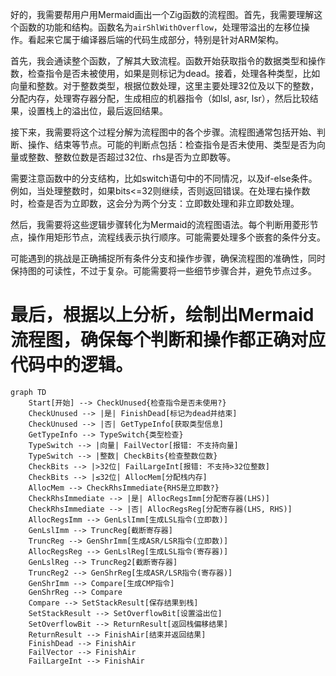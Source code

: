 好的，我需要帮用户用Mermaid画出一个Zig函数的流程图。首先，我需要理解这个函数的功能和结构。函数名为`airShlWithOverflow`，处理带溢出的左移位操作。看起来它属于编译器后端的代码生成部分，特别是针对ARM架构。

首先，我会通读整个函数，了解其大致流程。函数开始获取指令的数据类型和操作数，检查指令是否未被使用，如果是则标记为dead。接着，处理各种类型，比如向量和整数。对于整数类型，根据位数处理，这里主要处理32位及以下的整数，分配内存，处理寄存器分配，生成相应的机器指令（如lsl, asr, lsr），然后比较结果，设置栈上的溢出位，最后返回结果。

接下来，我需要将这个过程分解为流程图中的各个步骤。流程图通常包括开始、判断、操作、结束等节点。可能的判断点包括：检查指令是否未使用、类型是否为向量或整数、整数位数是否超过32位、rhs是否为立即数等。

需要注意函数中的分支结构，比如switch语句中的不同情况，以及if-else条件。例如，当处理整数时，如果bits<=32则继续，否则返回错误。在处理右操作数时，检查是否为立即数，这会分为两个分支：立即数处理和非立即数处理。

然后，我需要将这些逻辑步骤转化为Mermaid的流程图语法。每个判断用菱形节点，操作用矩形节点，流程线表示执行顺序。可能需要处理多个嵌套的条件分支。

可能遇到的挑战是正确捕捉所有条件分支和操作步骤，确保流程图的准确性，同时保持图的可读性，不过于复杂。可能需要将一些细节步骤合并，避免节点过多。

最后，根据以上分析，绘制出Mermaid流程图，确保每个判断和操作都正确对应代码中的逻辑。
================================================
```mermaid
graph TD
    Start[开始] --> CheckUnused{检查指令是否未使用?}
    CheckUnused --> |是| FinishDead[标记为dead并结束]
    CheckUnused --> |否| GetTypeInfo[获取类型信息]
    GetTypeInfo --> TypeSwitch{类型检查}
    TypeSwitch --> |向量| FailVector[报错: 不支持向量]
    TypeSwitch --> |整数| CheckBits{检查整数位数}
    CheckBits --> |>32位| FailLargeInt[报错: 不支持>32位整数]
    CheckBits --> |≤32位| AllocMem[分配栈内存]
    AllocMem --> CheckRhsImmediate{RHS是立即数?}
    CheckRhsImmediate --> |是| AllocRegsImm[分配寄存器(LHS)]
    CheckRhsImmediate --> |否| AllocRegsReg[分配寄存器(LHS, RHS)]
    AllocRegsImm --> GenLslImm[生成LSL指令(立即数)]
    GenLslImm --> TruncReg[截断寄存器]
    TruncReg --> GenShrImm[生成ASR/LSR指令(立即数)]
    AllocRegsReg --> GenLslReg[生成LSL指令(寄存器)]
    GenLslReg --> TruncReg2[截断寄存器]
    TruncReg2 --> GenShrReg[生成ASR/LSR指令(寄存器)]
    GenShrImm --> Compare[生成CMP指令]
    GenShrReg --> Compare
    Compare --> SetStackResult[保存结果到栈]
    SetStackResult --> SetOverflowBit[设置溢出位]
    SetOverflowBit --> ReturnResult[返回栈偏移结果]
    ReturnResult --> FinishAir[结束并返回结果]
    FinishDead --> FinishAir
    FailVector --> FinishAir
    FailLargeInt --> FinishAir
```